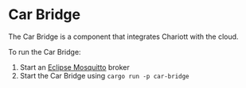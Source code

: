 # Car Bridge

The Car Bridge is a component that integrates Chariott with the cloud.

To run the Car Bridge:

1. Start an [Eclipse Mosquitto](https://mosquitto.org/) broker
2. Start the Car Bridge using `cargo run -p car-bridge`
